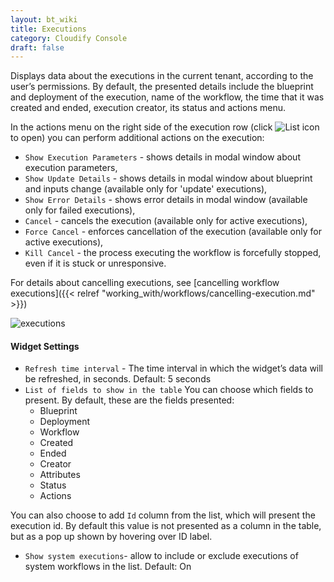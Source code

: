 ```yaml
---
layout: bt_wiki
title: Executions
category: Cloudify Console
draft: false
---
```


Displays data about the executions in the current tenant, according to the user’s permissions. By default, the presented details include the blueprint and deployment of the execution, name of the workflow, the time that it was created and ended, execution creator, its status and actions menu.

In the actions menu on the right side of the execution row (click ![List icon]( /images/ui/list-icon.png ) to open) you can perform additional actions on the execution:

* `Show Execution Parameters` - shows details in modal window about execution parameters,    
* `Show Update Details` - shows details in modal window about blueprint and inputs change (available only for 'update' executions),
* `Show Error Details` - shows error details in modal window (available only for failed executions), 
* `Cancel` - cancels the execution (available only for active executions),
* `Force Cancel` - enforces cancellation of the execution (available only for active executions), 
* `Kill Cancel` - the process executing the workflow is forcefully stopped, even if it is stuck or unresponsive.
 
 For details about cancelling executions, see [cancelling workflow executions]({{< relref "working_with/workflows/cancelling-execution.md" >}})

![executions]( /images/ui/widgets/executions.png )

#### Widget Settings
* `Refresh time interval` - The time interval in which the widget’s data will be refreshed, in seconds. Default: 5 seconds
* `List of fields to show in the table` You can choose which fields to present. By default, these are the fields presented:
  * Blueprint
  * Deployment
  * Workflow
  * Created
  * Ended 
  * Creator
  * Attributes
  * Status
  * Actions
      
You can also choose to add `Id` column from the list, which will present the execution id. By default this value is not presented as a column in the table, but as a pop up shown by hovering over ID label.

* `Show system executions`- allow to include or exclude executions of system workflows in the list. Default: On
